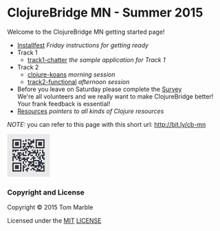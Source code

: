 # ClojureBridge MN - Summer 2015

Welcome to the ClojureBridge MN getting started page!

* [Installfest](docs/setup.md) *Friday instructions for getting ready*
* Track 1
  * [track1-chatter](https://github.com/clojurebridge-minneapolis/track1-chatter) *the sample application for Track 1*
* Track 2
  * [clojure-koans](https://github.com/clojurebridge-minneapolis/clojure-koans) *morning session*
  * [track2-functional](https://github.com/clojurebridge-minneapolis/track2-functional) *afternoon session*
* Before you leave on Saturday please complete the [Survey](https://www.surveymonkey.com/r/95PD8LR) <br/>
  We're all volunteers and we really want to make ClojureBridge better!
  Your frank feedback is essential!
* [Resources](docs/resources.md) *pointers to all kinds of Clojure resources*


*NOTE:* you can refer to this page with this short url: http://bit.ly/cb-mn

![QR-code](docs/img/cb-mn.png)

### Copyright and License

Copyright © 2015 Tom Marble

Licensed under the [MIT](http://opensource.org/licenses/MIT) [LICENSE](LICENSE)
